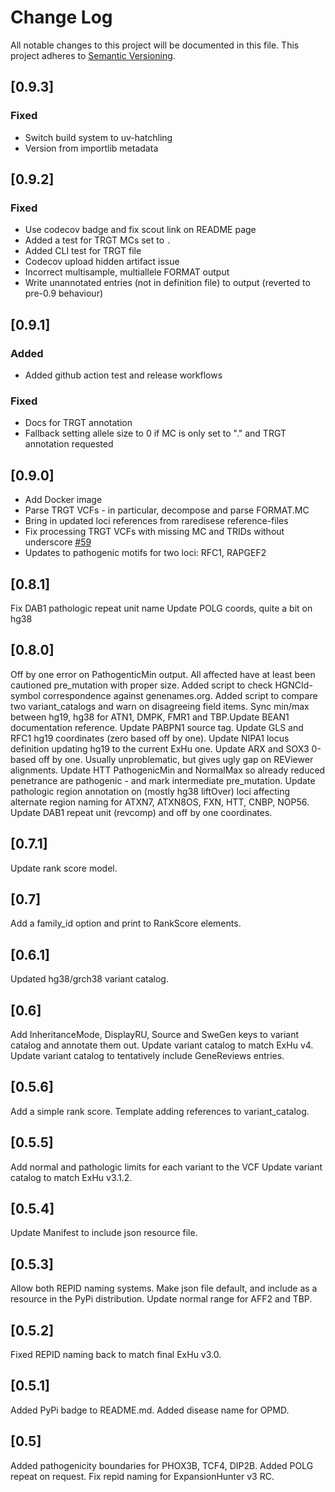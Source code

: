 # Change Log
All notable changes to this project will be documented in this file.
This project adheres to [Semantic Versioning](http://semver.org/).

## [0.9.3]
### Fixed
- Switch build system to uv-hatchling
- Version from importlib metadata

## [0.9.2]
### Fixed
- Use codecov badge and fix scout link on README page
- Added a test for TRGT MCs set to `.`
- Added CLI test for TRGT file
- Codecov upload hidden artifact issue
- Incorrect multisample, multiallele FORMAT output
- Write unannotated entries (not in definition file) to output (reverted to pre-0.9 behaviour)

## [0.9.1]
### Added
- Added github action test and release workflows
### Fixed
- Docs for TRGT annotation
- Fallback setting allele size to 0 if MC is only set to "." and TRGT annotation requested

## [0.9.0]
- Add Docker image
- Parse TRGT VCFs - in particular, decompose and parse FORMAT.MC
- Bring in updated loci references from raredisese reference-files
- Fix processing TRGT VCFs with missing MC and TRIDs without underscore [#59](https://github.com/Clinical-Genomics/stranger/pull/59)
- Updates to pathogenic motifs for two loci: RFC1, RAPGEF2

## [0.8.1]
Fix DAB1 pathologic repeat unit name
Update POLG coords, quite a bit on hg38

## [0.8.0]
Off by one error on PathogenticMin output. All affected have at least been cautioned pre_mutation with proper size.
Added script to check HGNCId-symbol correspondence against genenames.org.
Added script to compare two variant_catalogs and warn on disagreeing field items.
Sync min/max between hg19, hg38 for ATN1, DMPK, FMR1 and TBP.Update BEAN1 documentation reference.
Update PABPN1 source tag.
Update GLS and RFC1 hg19 coordinates (zero based off by one).
Update NIPA1 locus definition updating hg19 to the current ExHu one.
Update ARX and SOX3 0-based off by one. Usually unproblematic, but gives ugly gap on REViewer alignments.
Update HTT PathogenicMin and NormalMax so already reduced penetrance are pathogenic - and mark intermediate pre_mutation.
Update pathologic region annotation on (mostly hg38 liftOver) loci affecting alternate region naming for ATXN7, ATXN8OS, FXN, HTT, CNBP, NOP56.
Update DAB1 repeat unit (revcomp) and off by one coordinates.

## [0.7.1]
Update rank score model.

## [0.7]
Add a family_id option and print to RankScore elements.

## [0.6.1]
Updated hg38/grch38 variant catalog.

## [0.6]
Add InheritanceMode, DisplayRU, Source and SweGen keys to variant catalog and annotate them out.
Update variant catalog to match ExHu v4.
Update variant catalog to tentatively include GeneReviews entries.

## [0.5.6]
Add a simple rank score.
Template adding references to variant_catalog.

## [0.5.5]
Add normal and pathologic limits for each variant to the VCF
Update variant catalog to match ExHu v3.1.2.

## [0.5.4]
Update Manifest to include json resource file.

## [0.5.3]
Allow both REPID naming systems.
Make json file default, and include as a resource in the PyPi distribution.
Update normal range for AFF2 and TBP.

## [0.5.2]
Fixed REPID naming back to match final ExHu v3.0.

## [0.5.1]
Added PyPi badge to README.md.
Added disease name for OPMD.

## [0.5]
Added pathogenicity boundaries for PHOX3B, TCF4, DIP2B.
Added POLG repeat on request.
Fix repid naming for ExpansionHunter v3 RC.
